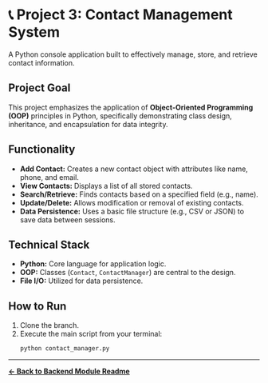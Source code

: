 # 📞 Project 3: Contact Management System

A Python console application built to effectively manage, store, and retrieve contact information.

## Project Goal

This project emphasizes the application of **Object-Oriented Programming (OOP)** principles in Python, specifically demonstrating class design, inheritance, and encapsulation for data integrity.

## Functionality

* **Add Contact:** Creates a new contact object with attributes like name, phone, and email.
* **View Contacts:** Displays a list of all stored contacts.
* **Search/Retrieve:** Finds contacts based on a specified field (e.g., name).
* **Update/Delete:** Allows modification or removal of existing contacts.
* **Data Persistence:** Uses a basic file structure (e.g., CSV or JSON) to save data between sessions.

## Technical Stack

* **Python:** Core language for application logic.
* **OOP:** Classes (`Contact`, `ContactManager`) are central to the design.
* **File I/O:** Utilized for data persistence.

## How to Run

1.  Clone the branch.
2.  Execute the main script from your terminal:
    ```bash
    python contact_manager.py
    ```

---
**[← Back to Backend Module Readme](https://github.com/EarlMcCard/ctse-projects/tree/main)**